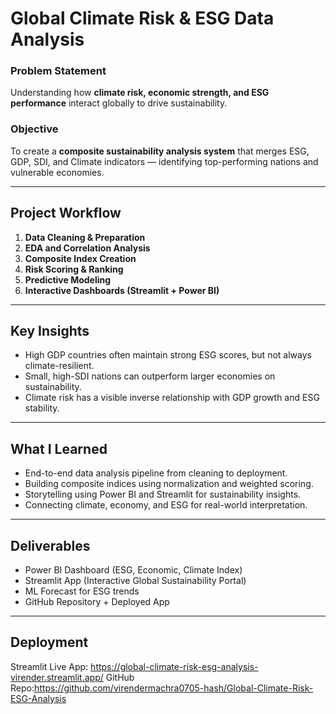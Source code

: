 # Global Climate Risk & ESG Data Analysis

### Problem Statement

Understanding how **climate risk, economic strength, and ESG performance** interact globally to drive sustainability.

### Objective

To create a **composite sustainability analysis system** that merges ESG, GDP, SDI, and Climate indicators — identifying top-performing nations and vulnerable economies.

---

## Project Workflow

1. **Data Cleaning & Preparation**
2. **EDA and Correlation Analysis**
3. **Composite Index Creation**
4. **Risk Scoring & Ranking**
5. **Predictive Modeling**
6. **Interactive Dashboards (Streamlit + Power BI)**

---

## Key Insights

- High GDP countries often maintain strong ESG scores, but not always climate-resilient.
- Small, high-SDI nations can outperform larger economies on sustainability.
- Climate risk has a visible inverse relationship with GDP growth and ESG stability.

---

## What I Learned

- End-to-end data analysis pipeline from cleaning to deployment.
- Building composite indices using normalization and weighted scoring.
- Storytelling using Power BI and Streamlit for sustainability insights.
- Connecting climate, economy, and ESG for real-world interpretation.

---

## Deliverables

- Power BI Dashboard (ESG, Economic, Climate Index)
- Streamlit App (Interactive Global Sustainability Portal)
- ML Forecast for ESG trends
- GitHub Repository + Deployed App

---

## Deployment

Streamlit Live App: https://global-climate-risk-esg-analysis-virender.streamlit.app/
GitHub Repo:https://github.com/virendermachra0705-hash/Global-Climate-Risk-ESG-Analysis
